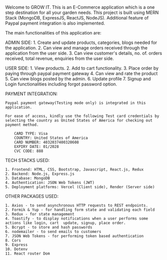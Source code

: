 Welcome to GROW IT. This is an E-Commerce application which is a one step destination for all your garden needs. This project is built using MERN Stack (MongoDB, ExpressJS, ReactJS, NodeJS).
Additional feature of Paypal payment integration is also implemented.

The main functionalities of this application are: 

ADMIN SIDE: 
    1. Create and update products, categories, blogs needed for the application.
    2. Can view and manage orders received through the application from the user side.
    3. Can view customer's details, no. of. orders received, total revenue, enquiries from the user side.

USER SIDE: 
    1. View products.
    2. Add to cart functionality.
    3. Place order by paying through paypal payment gateway
    4. Can view and rate the product
    5. Can view blogs posted by the admin.
    6. Update profile
    7. Signup and Login functionalities including forgot password option.

PAYMENT INTEGRATION:

    Paypal payment gateway(Testing mode only) is integrated in this application.

    For ease of access, kindly use the following Test card credentials by selecting the country as United States of America for checking out payment method.

        CARD TYPE: Visa
        COUNTRY: United States of America
        CARD NUMBER: 4032037400320608
        EXPIRY DATE: 01/2028
        CVC CODE: 888

TECH STACKS USED:

    1. Frontend: HTML, CSS, Bootstrap, Javascript, React.js, Redux
    2. Backend: Node.js, Express.js
    3. Database: MongoDB 
    4. Authentication: JSON Web Tokens (JWT)
    5. Deployment platforms: Vercel (Client side), Render (Server side)
    
OTHER PACKAGES USED: 

    1. Axios - to send asynchronous HTTP requests to REST endpoints.
    2. Formik & Yup - for handling form state and validating each field
    3. Redux - for state management
    4. Toastify - to display notifications when a user performs some actions like login, cart  update, signup, place order.
    5. Bcrypt - to store and hash passwords
    6. nodemailer - to send emails to customers
    7. JSON Web Tokens - for performing token based authentication
    8. Cors
    9. Express
    10. Dotenv
    11. React router Dom




    